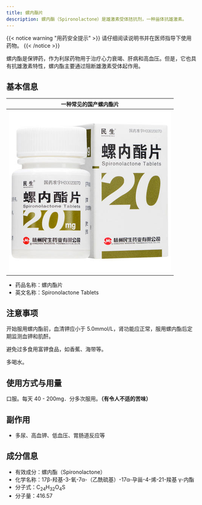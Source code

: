 ```yaml
---
title: 螺内酯片
description: 螺内酯（Spironolactone）是雄激素受体拮抗剂，一种甾体抗雄激素。
---
```


{{< notice warning "用药安全提示" >}}
请仔细阅读说明书并在医师指导下使用药物。
{{< /notice >}}

螺内酯是保钾药，作为利尿药物用于治疗心力衰竭、肝病和高血压。但是，它也具有抗雄激素特性，螺内酯主要通过阻断雄激素受体起作用。

## 基本信息

|    一种常见的国产螺内酯片    |
| :--------------------------: |
| ![20 mg](spironolactone.jpg) |

- 药品名称：螺内酯片
- 英文名称：Spironolactone Tablets

## 注意事项

开始服用螺内酯前，血清钾应小于 5.0mmol/L，肾功能应正常，服用螺内酯后定期监测血钾和肌酐。

避免过多食用富钾食品，如香蕉、海带等。

多喝水。

## 使用方式与用量

口服。每天 40 - 200mg．分多次服用。**（有令人不适的苦味）**

## 副作用

- 多尿、高血钾、低血压、胃肠道反应等

## 成分信息

- 有效成分：螺内酯（Spironolactone）
- 化学名称：17β-羟基-3-氧-7α-（乙酰硫基）-17α-孕甾-4-烯-21-羧基 γ-内酯
- 分子式：C<sub>24</sub>H<sub>32</sub>O<sub>4</sub>S
- 分子量：416.57
